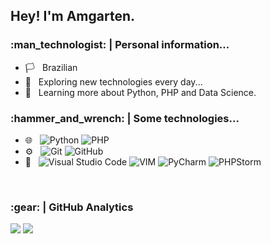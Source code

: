 <h2> Hey! I'm Amgarten.</h2>

<h3> :man_technologist: |&nbsp;Personal information...</h3>

- :white_flag: &nbsp; Brazilian
- :thinking: &nbsp; Exploring new technologies every day...
- :seedling: &nbsp; Learning more about Python, PHP and Data Science.

<!-- - :mortar_board: &nbsp; I'm still coursing "software engineer" at <a href="https://cotuca.unicamp.br/cotuca/%22%3ECOTUCA</a>. -->

<h3> :hammer_and_wrench: |&nbsp;Some technologies...</h3>

- :globe_with_meridians: &nbsp;
  ![Python](https://img.shields.io/badge/-Python-333333?style=flat&logo=python)
  ![PHP](https://img.shields.io/badge/-PHP-333333?style=flat&logo=php)
- :gear: &nbsp;
  ![Git](https://img.shields.io/badge/-Git-333333?style=flat&logo=git)
  ![GitHub](https://img.shields.io/badge/-GitHub-333333?style=flat&logo=github)
- :wrench: &nbsp;
  ![Visual Studio Code](https://img.shields.io/badge/-Visual%20Studio%20Code-333333?style=flat&logo=visual-studio-code&logoColor=007ACC)
  ![VIM](https://img.shields.io/badge/-Vim-333333?style=flat&logo=vim&logoColor=009032)
  ![PyCharm](https://img.shields.io/badge/-Pycharm-333333?style=flat&logo=pycharm&logoColor=ffffff)
  ![PHPStorm](https://img.shields.io/badge/-PhpStorm-333333?style=flat&logo=phpstorm&logoColor=ffffff)

  

<br/>

<h3> :gear: | GitHub Analytics </h3>

<img src="https://github-readme-stats.vercel.app/api?username=Amgarten2003&theme=react&show_icons=true"/>
<img src="https://github-readme-stats.vercel.app/api/top-langs/?username=Amgarten2003&theme=react&layout=compact"/>

<br/>
